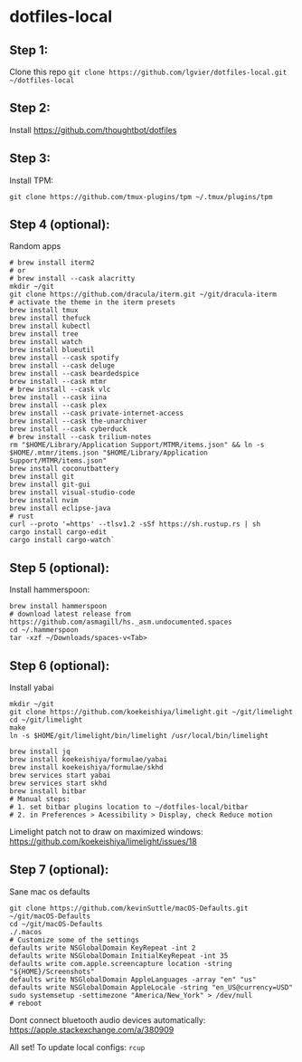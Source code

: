 # dotfiles-local

## Step 1:
Clone this repo
`git clone https://github.com/lgvier/dotfiles-local.git ~/dotfiles-local`

## Step 2:
Install https://github.com/thoughtbot/dotfiles

## Step 3:
Install TPM:
```
git clone https://github.com/tmux-plugins/tpm ~/.tmux/plugins/tpm
```

## Step 4 (optional):
Random apps
```
# brew install iterm2
# or
# brew install --cask alacritty
mkdir ~/git
git clone https://github.com/dracula/iterm.git ~/git/dracula-iterm
# activate the theme in the iterm presets
brew install tmux
brew install thefuck
brew install kubectl
brew install tree
brew install watch
brew install blueutil
brew install --cask spotify
brew install --cask deluge
brew install --cask beardedspice
brew install --cask mtmr
# brew install --cask vlc
brew install --cask iina
brew install --cask plex
brew install --cask private-internet-access
brew install --cask the-unarchiver
brew install --cask cyberduck
# brew install --cask trilium-notes
rm "$HOME/Library/Application Support/MTMR/items.json" && ln -s $HOME/.mtmr/items.json "$HOME/Library/Application Support/MTMR/items.json"
brew install coconutbattery
brew install git
brew install git-gui
brew install visual-studio-code
brew install nvim
brew install eclipse-java
# rust
curl --proto '=https' --tlsv1.2 -sSf https://sh.rustup.rs | sh
cargo install cargo-edit
cargo install cargo-watch`
```

## Step 5 (optional):
Install hammerspoon:
```
brew install hammerspoon
# download latest release from https://github.com/asmagill/hs._asm.undocumented.spaces
cd ~/.hammerspoon
tar -xzf ~/Downloads/spaces-v<Tab>
```

## Step 6 (optional):
Install yabai
```
mkdir ~/git
git clone https://github.com/koekeishiya/limelight.git ~/git/limelight
cd ~/git/limelight
make
ln -s $HOME/git/limelight/bin/limelight /usr/local/bin/limelight

brew install jq
brew install koekeishiya/formulae/yabai
brew install koekeishiya/formulae/skhd
brew services start yabai
brew services start skhd
brew install bitbar
# Manual steps:
# 1. set bitbar plugins location to ~/dotfiles-local/bitbar
# 2. in Preferences > Acessibility > Display, check Reduce motion
```
Limelight patch not to draw on maximized windows:
https://github.com/koekeishiya/limelight/issues/18

## Step 7 (optional):
Sane mac os defaults
```
git clone https://github.com/kevinSuttle/macOS-Defaults.git ~/git/macOS-Defaults
cd ~/git/macOS-Defaults
./.macos
# Customize some of the settings
defaults write NSGlobalDomain KeyRepeat -int 2
defaults write NSGlobalDomain InitialKeyRepeat -int 35
defaults write com.apple.screencapture location -string "${HOME}/Screenshots"
defaults write NSGlobalDomain AppleLanguages -array "en" "us"
defaults write NSGlobalDomain AppleLocale -string "en_US@currency=USD"
sudo systemsetup -settimezone "America/New_York" > /dev/null
# reboot
```
Dont connect bluetooth audio devices automatically:
https://apple.stackexchange.com/a/380909


All set!
To update local configs: `rcup`

